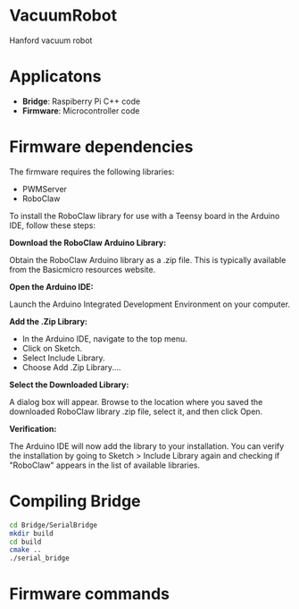# VacuumRobot
Hanford vacuum robot

# Applicatons

- **Bridge**: Raspiberry Pi C++ code
- **Firmware**: Microcontroller code

# Firmware dependencies

The firmware requires the following libraries:

- PWMServer
- RoboClaw

To install the RoboClaw library for use with a Teensy board in the Arduino IDE, follow these steps:

**Download the RoboClaw Arduino Library:**

Obtain the RoboClaw Arduino library as a .zip file. This is typically available from the Basicmicro resources website.

**Open the Arduino IDE:**

Launch the Arduino Integrated Development Environment on your computer.

**Add the .Zip Library:**

- In the Arduino IDE, navigate to the top menu.
- Click on Sketch.
- Select Include Library.
- Choose Add .Zip Library....

**Select the Downloaded Library:**

A dialog box will appear. Browse to the location where you saved the downloaded RoboClaw library .zip file, select it, and then click Open.

**Verification:**

The Arduino IDE will now add the library to your installation. You can verify the installation by going to Sketch > Include Library again and checking if "RoboClaw" appears in the list of available libraries.

# Compiling Bridge

```bash
cd Bridge/SerialBridge
mkdir build
cd build
cmake ..
./serial_bridge
```

# Firmware commands

